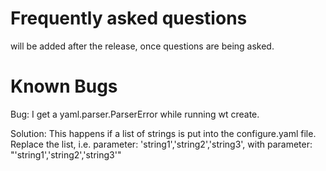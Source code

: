 # Frequently asked questions

will be added after the release, once questions are being asked.

# Known Bugs
Bug: I get a yaml.parser.ParserError while running wt create.

Solution: This happens if a list of strings is put into the configure.yaml file.
Replace the list, i.e. parameter: 'string1','string2','string3', with parameter: "'string1','string2','string3'"